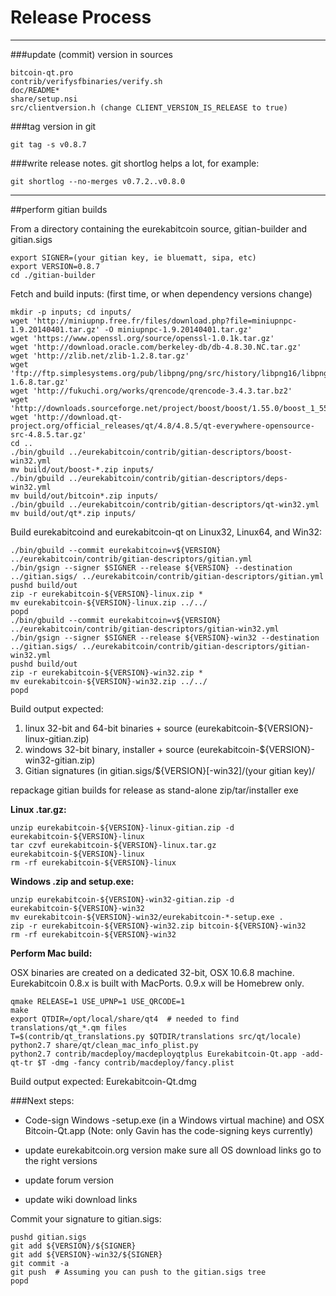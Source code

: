 Release Process
====================

* * *

###update (commit) version in sources


	bitcoin-qt.pro
	contrib/verifysfbinaries/verify.sh
	doc/README*
	share/setup.nsi
	src/clientversion.h (change CLIENT_VERSION_IS_RELEASE to true)

###tag version in git

	git tag -s v0.8.7

###write release notes. git shortlog helps a lot, for example:

	git shortlog --no-merges v0.7.2..v0.8.0

* * *

##perform gitian builds

 From a directory containing the eurekabitcoin source, gitian-builder and gitian.sigs
  
	export SIGNER=(your gitian key, ie bluematt, sipa, etc)
	export VERSION=0.8.7
	cd ./gitian-builder

 Fetch and build inputs: (first time, or when dependency versions change)

	mkdir -p inputs; cd inputs/
	wget 'http://miniupnp.free.fr/files/download.php?file=miniupnpc-1.9.20140401.tar.gz' -O miniupnpc-1.9.20140401.tar.gz'
	wget 'https://www.openssl.org/source/openssl-1.0.1k.tar.gz'
	wget 'http://download.oracle.com/berkeley-db/db-4.8.30.NC.tar.gz'
	wget 'http://zlib.net/zlib-1.2.8.tar.gz'
	wget 'ftp://ftp.simplesystems.org/pub/libpng/png/src/history/libpng16/libpng-1.6.8.tar.gz'
	wget 'http://fukuchi.org/works/qrencode/qrencode-3.4.3.tar.bz2'
	wget 'http://downloads.sourceforge.net/project/boost/boost/1.55.0/boost_1_55_0.tar.bz2'
	wget 'http://download.qt-project.org/official_releases/qt/4.8/4.8.5/qt-everywhere-opensource-src-4.8.5.tar.gz'
	cd ..
	./bin/gbuild ../eurekabitcoin/contrib/gitian-descriptors/boost-win32.yml
	mv build/out/boost-*.zip inputs/
	./bin/gbuild ../eurekabitcoin/contrib/gitian-descriptors/deps-win32.yml
	mv build/out/bitcoin*.zip inputs/
	./bin/gbuild ../eurekabitcoin/contrib/gitian-descriptors/qt-win32.yml
	mv build/out/qt*.zip inputs/

 Build eurekabitcoind and eurekabitcoin-qt on Linux32, Linux64, and Win32:
  
	./bin/gbuild --commit eurekabitcoin=v${VERSION} ../eurekabitcoin/contrib/gitian-descriptors/gitian.yml
	./bin/gsign --signer $SIGNER --release ${VERSION} --destination ../gitian.sigs/ ../eurekabitcoin/contrib/gitian-descriptors/gitian.yml
	pushd build/out
	zip -r eurekabitcoin-${VERSION}-linux.zip *
	mv eurekabitcoin-${VERSION}-linux.zip ../../
	popd
	./bin/gbuild --commit eurekabitcoin=v${VERSION} ../eurekabitcoin/contrib/gitian-descriptors/gitian-win32.yml
	./bin/gsign --signer $SIGNER --release ${VERSION}-win32 --destination ../gitian.sigs/ ../eurekabitcoin/contrib/gitian-descriptors/gitian-win32.yml
	pushd build/out
	zip -r eurekabitcoin-${VERSION}-win32.zip *
	mv eurekabitcoin-${VERSION}-win32.zip ../../
	popd

  Build output expected:

  1. linux 32-bit and 64-bit binaries + source (eurekabitcoin-${VERSION}-linux-gitian.zip)
  2. windows 32-bit binary, installer + source (eurekabitcoin-${VERSION}-win32-gitian.zip)
  3. Gitian signatures (in gitian.sigs/${VERSION}[-win32]/(your gitian key)/

repackage gitian builds for release as stand-alone zip/tar/installer exe

**Linux .tar.gz:**

	unzip eurekabitcoin-${VERSION}-linux-gitian.zip -d eurekabitcoin-${VERSION}-linux
	tar czvf eurekabitcoin-${VERSION}-linux.tar.gz eurekabitcoin-${VERSION}-linux
	rm -rf eurekabitcoin-${VERSION}-linux

**Windows .zip and setup.exe:**

	unzip eurekabitcoin-${VERSION}-win32-gitian.zip -d eurekabitcoin-${VERSION}-win32
	mv eurekabitcoin-${VERSION}-win32/eurekabitcoin-*-setup.exe .
	zip -r eurekabitcoin-${VERSION}-win32.zip bitcoin-${VERSION}-win32
	rm -rf eurekabitcoin-${VERSION}-win32

**Perform Mac build:**

  OSX binaries are created on a dedicated 32-bit, OSX 10.6.8 machine.
  Eurekabitcoin 0.8.x is built with MacPorts.  0.9.x will be Homebrew only.

	qmake RELEASE=1 USE_UPNP=1 USE_QRCODE=1
	make
	export QTDIR=/opt/local/share/qt4  # needed to find translations/qt_*.qm files
	T=$(contrib/qt_translations.py $QTDIR/translations src/qt/locale)
	python2.7 share/qt/clean_mac_info_plist.py
	python2.7 contrib/macdeploy/macdeployqtplus Eurekabitcoin-Qt.app -add-qt-tr $T -dmg -fancy contrib/macdeploy/fancy.plist

 Build output expected: Eurekabitcoin-Qt.dmg

###Next steps:

* Code-sign Windows -setup.exe (in a Windows virtual machine) and
  OSX Bitcoin-Qt.app (Note: only Gavin has the code-signing keys currently)

* update eurekabitcoin.org version
  make sure all OS download links go to the right versions

* update forum version

* update wiki download links

Commit your signature to gitian.sigs:

	pushd gitian.sigs
	git add ${VERSION}/${SIGNER}
	git add ${VERSION}-win32/${SIGNER}
	git commit -a
	git push  # Assuming you can push to the gitian.sigs tree
	popd

